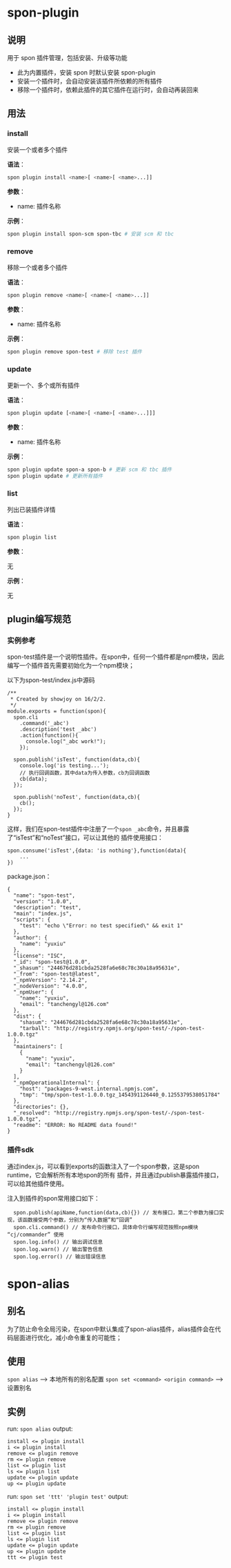 # spon-plugin

## 说明

用于 spon 插件管理，包括安装、升级等功能

- 此为内置插件，安装 spon 时默认安装 spon-plugin
- 安装一个插件时，会自动安装该插件所依赖的所有插件
- 移除一个插件时，依赖此插件的其它插件在运行时，会自动再装回来


## 用法

### install

安装一个或者多个插件

__语法__：

```bash
spon plugin install <name>[ <name>[ <name>...]]
```

__参数__：

- name: 插件名称

__示例__：

```bash
spon plugin install spon-scm spon-tbc # 安装 scm 和 tbc
```

### remove

移除一个或者多个插件
 
__语法__：

```bash
spon plugin remove <name>[ <name>[ <name>...]]
```

__参数__：

- name: 插件名称

__示例__：

```bash
spon plugin remove spon-test # 移除 test 插件
```

### update

更新一个、多个或所有插件

__语法__：

```bash
spon plugin update [<name>[ <name>[ <name>...]]]
```

__参数__：

- name: 插件名称

__示例__：

```bash
spon plugin update spon-a spon-b # 更新 scm 和 tbc 插件
spon plugin update # 更新所有插件
```

### list

列出已装插件详情

__语法__：

```bash
spon plugin list
```

__参数__：

无

__示例__：

无


## plugin编写规范
### 实例参考
spon-test插件是一个说明性插件。在spon中，任何一个插件都是npm模块，因此编写一个插件首先需要初始化为一个npm模块；

以下为spon-test/index.js中源码

```
/**
 * Created by showjoy on 16/2/2.
 */
module.exports = function(spon){
  spon.cli
    .command('_abc')
    .description('test _abc')
    .action(function(){
      console.log("_abc work!");
    });

  spon.publish('isTest', function(data,cb){
    console.log('is testing...');
    // 执行回调函数，其中data为传入参数，cb为回调函数
    cb(data);
  });

  spon.publish('noTest', function(data,cb){
    cb();
  });
}
```
这样，我们在spon-test插件中注册了一个`spon _abc`命令，并且暴露了“isTest”和“noTest”接口，可以让其他的
插件使用接口：

```
spon.consume('isTest',{data: 'is nothing'},function(data){
    ...
})
```

package.json：

```
{
  "name": "spon-test",
  "version": "1.0.0",
  "description": "test",
  "main": "index.js",
  "scripts": {
    "test": "echo \"Error: no test specified\" && exit 1"
  },
  "author": {
    "name": "yuxiu"
  },
  "license": "ISC",
  "_id": "spon-test@1.0.0",
  "_shasum": "244676d281cbda2528fa6e68c78c30a18a95631e",
  "_from": "spon-test@latest",
  "_npmVersion": "2.14.2",
  "_nodeVersion": "4.0.0",
  "_npmUser": {
    "name": "yuxiu",
    "email": "tanchengyl@126.com"
  },
  "dist": {
    "shasum": "244676d281cbda2528fa6e68c78c30a18a95631e",
    "tarball": "http://registry.npmjs.org/spon-test/-/spon-test-1.0.0.tgz"
  },
  "maintainers": [
    {
      "name": "yuxiu",
      "email": "tanchengyl@126.com"
    }
  ],
  "_npmOperationalInternal": {
    "host": "packages-9-west.internal.npmjs.com",
    "tmp": "tmp/spon-test-1.0.0.tgz_1454391126440_0.1255379538051784"
  },
  "directories": {},
  "_resolved": "http://registry.npmjs.org/spon-test/-/spon-test-1.0.0.tgz",
  "readme": "ERROR: No README data found!"
}
```

### 插件sdk
通过index.js，可以看到exports的函数注入了一个spon参数，这是spon runtime，它会解析所有本地spon的所有
插件，并且通过publish暴露插件接口，可以给其他插件使用。

注入到插件的spon常用接口如下：

```
  spon.publish(apiName,function(data,cb){}) // 发布接口，第二个参数为接口实现，该函数接受两个参数，分别为“传入数据”和“回调”
  spon.cli.command() // 发布命令行接口，具体命令行编写规范按照npm模块 “cj/commander” 使用
  spon.log.info() // 输出调试信息
  spon.log.warn() // 输出警告信息
  spon.log.error() // 输出错误信息

```


# spon-alias
## 别名
为了防止命令全局污染，在spon中默认集成了spon-alias插件，alias插件会在代码层面进行优化，减小命令重复的可能性；

## 使用
`spon alias` --> 本地所有的别名配置
`spon set <command> <origin command>` --> 设置别名

## 实例
run: `spon alias`
output:

```
install <= plugin install
i <= plugin install
remove <= plugin remove
rm <= plugin remove
list <= plugin list
ls <= plugin list
update <= plugin update
up <= plugin update
```

run: `spon set 'ttt' 'plugin test'`
output:

```
install <= plugin install
i <= plugin install
remove <= plugin remove
rm <= plugin remove
list <= plugin list
ls <= plugin list
update <= plugin update
up <= plugin update
ttt <= plugin test
```


